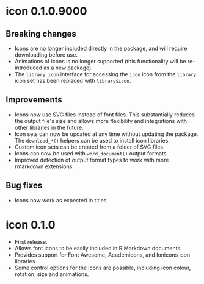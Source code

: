 # icon 0.1.0.9000

## Breaking changes

* Icons are no longer included directly in the package, and will require downloading before use.
* Animations of icons is no longer supported (this functionality will be re-introduced as a new package).
* The `library_icon` interface for accessing the `icon` icon from the `library` icon set has been replaced with `library$icon`.

## Improvements

* Icons now use SVG files instead of font files. This substantially reduces the output file's size and allows more flexibility and integrations with other libraries in the future.
* Icon sets can now be updated at any time without updating the package. The `download_*()` helpers can be used to install icon libraries.
* Custom icon sets can be created from a folder of SVG files.
* Icons can now be used with `word_document()` output formats.
* Improved detection of output format types to work with more rmarkdown extensions.

## Bug fixes

* Icons now work as expected in titles

# icon 0.1.0

* First release.
* Allows font icons to be easily included in R Markdown documents.
* Provides support for Font Awesome, Academicons, and Ionicons icon libraries.
* Some control options for the icons are possible, including icon colour, rotation, size and animations.

